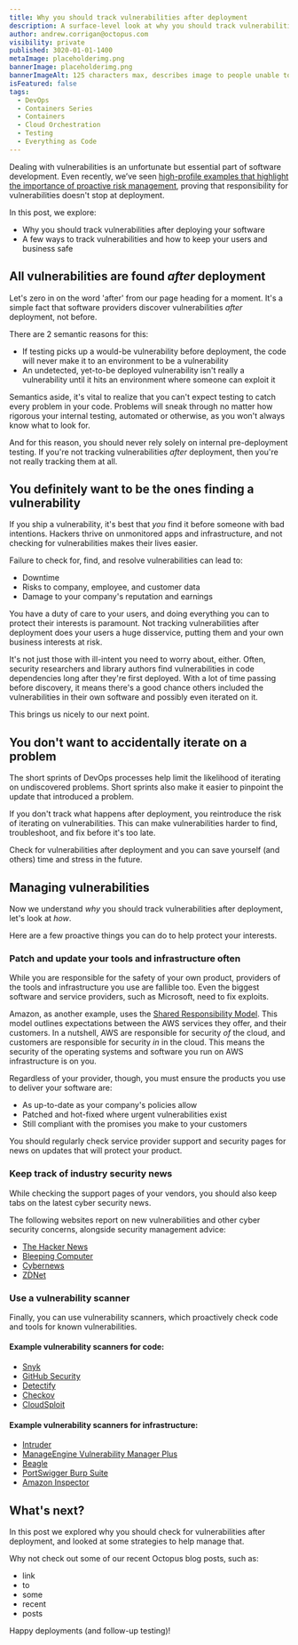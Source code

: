 ```yaml
---
title: Why you should track vulnerabilities after deployment
description: A surface-level look at why you should track vulnerabilities after deployment, plus the ways how.
author: andrew.corrigan@octopus.com
visibility: private
published: 3020-01-01-1400
metaImage: placeholderimg.png
bannerImage: placeholderimg.png
bannerImageAlt: 125 characters max, describes image to people unable to see it.
isFeatured: false
tags: 
  - DevOps
  - Containers Series
  - Containers
  - Cloud Orchestration
  - Testing
  - Everything as Code
---
```


Dealing with vulnerabilities is an unfortunate but essential part of software development. Even recently, we’ve seen [high-profile examples that highlight the importance of proactive risk management](https://octopus.com/blog/octopus-deploy-log4j-response), proving that responsibility for vulnerabilities doesn't stop at deployment.

In this post, we explore:

- Why you should track vulnerabilities after deploying your software
- A few ways to track vulnerabilities and how to keep your users and business safe

## All vulnerabilities are found *after* deployment

Let's zero in on the word 'after' from our page heading for a moment. It's a simple fact that software providers discover vulnerabilities *after* deployment, not before.

There are 2 semantic reasons for this:
 
- If testing picks up a would-be vulnerability before deployment, the code will never make it to an environment to be a vulnerability
- An undetected, yet-to-be deployed vulnerability isn't really a vulnerability until it hits an environment where someone can exploit it

Semantics aside, it's vital to realize that you can't expect testing to catch every problem in your code. Problems will sneak through no matter how rigorous your internal testing, automated or otherwise, as you won't always know what to look for.

And for this reason, you should never rely solely on internal pre-deployment testing. If you're not tracking vulnerabilities *after* deployment, then you're not really tracking them at all.

## You definitely want to be the ones finding a vulnerability

If you ship a vulnerability, it's best that *you* find it before someone with bad intentions. Hackers thrive on unmonitored apps and infrastructure, and not checking for vulnerabilities makes their lives easier.

Failure to check for, find, and resolve vulnerabilities can lead to:

- Downtime
- Risks to company, employee, and customer data
- Damage to your company's reputation and earnings

You have a duty of care to your users, and doing everything you can to protect their interests is paramount. Not tracking vulnerabilities after deployment does your users a huge disservice, putting them and your own business interests at risk.

It's not just those with ill-intent you need to worry about, either. Often, security researchers and library authors find vulnerabilities in code dependencies long after they're first deployed. With a lot of time passing before discovery, it means there's a good chance others included the vulnerabilities in their own software and possibly even iterated on it.

This brings us nicely to our next point.

## You don't want to accidentally iterate on a problem

The short sprints of DevOps processes help limit the likelihood of iterating on undiscovered problems. Short sprints also make it easier to pinpoint the update that introduced a problem.

If you don't track what happens after deployment, you reintroduce the risk of iterating on vulnerabilities. This can make vulnerabilities harder to find, troubleshoot, and fix before it's too late.

Check for vulnerabilities after deployment and you can save yourself (and others) time and stress in the future.

## Managing vulnerabilities

Now we understand *why* you should track vulnerabilities after deployment, let's look at *how*.  
  
Here are a few proactive things you can do to help protect your interests.

### Patch and update your tools and infrastructure often

While you are responsible for the safety of your own product, providers of the tools and infrastructure you use are fallible too. Even the biggest software and service providers, such as Microsoft, need to fix exploits.

Amazon, as another example, uses the [Shared Responsibility Model](https://aws.amazon.com/compliance/shared-responsibility-model/). This model outlines expectations between the AWS services they offer, and their customers. In a nutshell, AWS are responsible for security *of* the cloud, and customers are responsible for security *in* in the cloud. This means the security of the operating systems and software you run on AWS infrastructure is on you.

Regardless of your provider, though, you must ensure the products you use to deliver your software are:

- As up-to-date as your company's policies allow
- Patched and hot-fixed where urgent vulnerabilities exist
- Still compliant with the promises you make to your customers

You should regularly check service provider support and security pages for news on updates that will protect your product.

### Keep track of industry security news

While checking the support pages of your vendors, you should also keep tabs on the latest cyber security news.

The following websites report on new vulnerabilities and other cyber security concerns, alongside security management advice:

- [The Hacker News](https://thehackernews.com/)
- [Bleeping Computer](https://www.bleepingcomputer.com/)
- [Cybernews](https://cybernews.com/security/)
- [ZDNet](https://www.zdnet.com/topic/security/)

### Use a vulnerability scanner

Finally, you can use vulnerability scanners, which proactively check code and tools for known vulnerabilities.

#### Example vulnerability scanners for code:

- [Snyk](https://snyk.io/)
- [GitHub Security](https://github.com/features/security)
- [Detectify](https://detectify.com/)
- [Checkov](https://www.checkov.io/)
- [CloudSploit](https://cloudsploit.com/cloudformation)

#### Example vulnerability scanners for infrastructure:

- [Intruder](https://www.intruder.io/)
- [ManageEngine Vulnerability Manager Plus](https://www.manageengine.com/vulnerability-management/integrated-vulnerability-and-patch-management.html)
- [Beagle](https://beaglesecurity.com/)
- [PortSwigger Burp Suite](https://portswigger.net/burp)  
- [Amazon Inspector](https://aws.amazon.com/inspector/)

## What's next?

In this post we explored why you should check for vulnerabilities after deployment, and looked at some strategies to help manage that.

Why not check out some of our recent Octopus blog posts, such as:

- link
- to
- some
- recent
- posts

Happy deployments (and follow-up testing)!